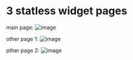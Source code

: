 # 3 statless widget pages

main page:
![image](https://user-images.githubusercontent.com/116554878/223154006-ee6362cc-aa0b-4b21-a742-867af4e06723.png)

other page 1:
![image](https://user-images.githubusercontent.com/116554878/223154317-81f3d536-9e8c-41f5-9090-fe130143cf81.png)

pther page 2:
![image](https://user-images.githubusercontent.com/116554878/223154742-7569561e-0dd1-4a05-9a51-e8b4770ce1e5.png)
